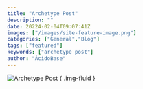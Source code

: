 ```yaml
---
title: "Archetype Post"
description: ""
date: 20224-02-04T09:07:41Z
images: ["/images/site-feature-image.png"]
categories: ["General","Blog"]
tags: ["featured"]
keywords: ["archetype post"]
author: "ÁcidoBase"
---
```


![Archetype Post](/images/site-feature-image.png)
{ .img-fluid }
